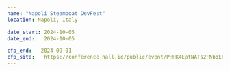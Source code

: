 ```yaml
---
name: "Napoli Steamboat DevFest"
location: Napoli, Italy

date_start: 2024-10-05
date_end:   2024-10-05

cfp_end:   2024-09-01
cfp_site:   https://conference-hall.io/public/event/PHHK4EptNATs2FNbqEPl
---
```


